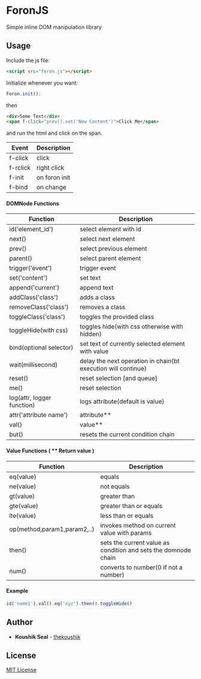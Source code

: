 # ForonJS 

Simple inline DOM manipulation library

## Usage

Include the js file:
```html
<script src="foron.js"></script>
```

Initialize whenever you want:
```javascript
Foron.init();
```
then
```html
<div>Some Text</div>
<span f-click="prev().set('New Content')">Click Me</span>
```
and run the html and click on the span.

Event | Description
--- | ---
f-click | click
f-rclick | right click
f-init | on foron init
f-bind | on change

#### DOMNode Functions

Function | Description
--- | ---
id('element_id') | select element with id
next() | select next element
prev() | select previous element
parent() | select parent element
trigger('event') | trigger event
set('content') | set text
append('current') | append text
addClass('class') | adds a class
removeClass('class') | removes a class
toggleClass('class') | toggles the provided class
toggleHide(with css) | toggles hide(with css otherwise with hidden)
bind(optional selector) | set text of currently selected element with value
wait(millisecond) | delay the next operation in chain(bt execution will continue)
reset() | reset selection [and queue]
me() | reset selection
log(attr, logger function) | logs attribute(default is value)
attr('attribute name') | attribute**
val() | value**
but() | resets the current condition chain

#### Value Functions ( ** Return value )

Function | Description
--- | ---
eq(value) | equals
ne(value) | not equals
gt(value) | greater than
gte(value) | greater than or equals
lte(value) | less than or equals
op(method,param1,param2,..) | invokes method on current value with params
then() | sets the current value as condition and sets the domnode chain
num() | converts to number(0 if not a number)

#### Example

```javascript
id('name1').val().eq('xyz').then().toggleHide()
```

## Author

* **Koushik Seal** - [thekoushik](https://github.com/thekoushik)

## License

[MIT License](http://en.wikipedia.org/wiki/MIT_License)
